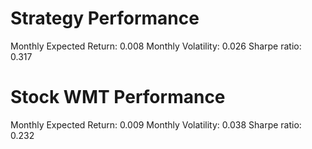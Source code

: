 # Strategy Performance
Monthly Expected Return: 0.008
Monthly Volatility: 0.026
Sharpe ratio: 0.317
# Stock WMT Performance
Monthly Expected Return: 0.009
Monthly Volatility: 0.038
Sharpe ratio: 0.232
